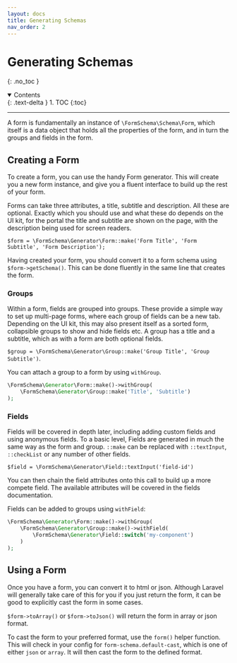 ```yaml
---
layout: docs
title: Generating Schemas
nav_order: 2
---
```


# Generating Schemas
{: .no_toc }

<details open markdown="block">
  <summary>
    Contents
  </summary>
  {: .text-delta }
1. TOC
{:toc}
</details>

---

A form is fundamentally an instance of `\FormSchema\Schema\Form`, which itself is a data object that holds all the properties of the form, and in turn the groups and fields in the form.

## Creating a Form

To create a form, you can use the handy Form generator. This will create you a new form instance, and give you a fluent interface to build up the rest of your form.

Forms can take three attributes, a title, subtitle and description. All these are optional. Exactly which you should use and what these do depends on the UI kit, for the portal the title and subtitle are shown on the page, with the description being used for screen readers.

`$form = \FormSchema\Generator\Form::make('Form Title', 'Form Subtitle', 'Form Description');`

Having created your form, you should convert it to a form schema using `$form->getSchema()`. This can be done fluently in the same line that creates the form.

### Groups

Within a form, fields are grouped into groups. These provide a simple way to set up multi-page forms, where each group of fields can be a new tab. Depending on the UI kit, this may also
present itself as a sorted form, collapsible groups to show and hide fields etc. A group has a title and a subtitle, which as with a form are both optional fields.

`$group = \FormSchema\Generator\Group::make('Group Title', 'Group Subtitle')`.

You can attach a group to a form by using `withGroup`.

```php
\FormSchema\Generator\Form::make()->withGroup(
    \FormSchema\Generator\Group::make('Title', 'Subtitle')
);
```

### Fields

Fields will be covered in depth later, including adding custom fields and using anonymous fields. To a basic level, Fields are
generated in much the same way as the form and group. `::make` can be replaced with `::textInput`, `::checkList` or any number
of other fields.

`$field = \FormSchema\Generator\Field::textInput('field-id')`

You can then chain the field attributes onto this call to build up a more compete field. The available attributes will be covered in the fields documentation.

Fields can be added to groups using `withField`:

```php
\FormSchema\Generator\Form::make()->withGroup(
    \FormSchema\Generator\Group::make()->withField(
        \FormSchema\Generator\Field::switch('my-component')
    )
);
```

## Using a Form

Once you have a form, you can convert it to html or json. Although Laravel will generally take care of this for you if you just return the form, 
it can be good to explicitly cast the form in some cases. 

`$form->toArray()` or `$form->toJson()` will return the form in array or json format.

To cast the form to your preferred format, use the `form()` helper function. This will check in your config for `form-schema.default-cast`, which is
one of either `json` or `array`. It will then cast the form to the defined format.

